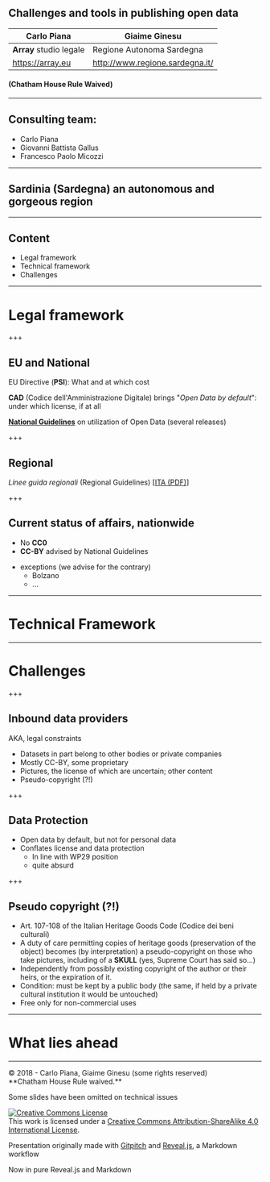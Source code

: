 ## Challenges and tools in publishing open data
  <!-- .slide: data-background-image="markdown/assets/projects.png" data-background-size="600px" data-background-color=" " data-background-position="top 20px center" -->

Carlo Piana   |  Giaime Ginesu
--|--
**Array** studio legale  |  Regione Autonoma Sardegna
  https://array.eu   |  http://www.regione.sardegna.it/

#### (Chatham House Rule Waived)

---
  <!-- .slide: data-background-image="markdown/assets/projects.png" data-background-size="600px" data-background-color=" " data-background-position="top 20px center" data-background-max-width="200px" -->

## Consulting team:

* Carlo Piana
* Giovanni Battista Gallus
* Francesco Paolo Micozzi

---
  <!-- .slide: data-background-image="markdown/assets/projects.png" data-background-size="600px" data-background-color=" " data-background-position="top 20px center" -->


## Sardinia (Sardegna) an autonomous and gorgeous region

---

## Content

<ul>
<li class="fragment">Legal framework </li>
<li class="fragment">Technical framework </li>
<li class="fragment">Challenges </li>
</ul>

---

# Legal framework

+++

## EU and National

EU Directive (**PSI**): What and at which cost

**CAD** (Codice dell'Amministrazione Digitale) brings "_Open Data by default_": under which license, if at all

[**National Guidelines**](http://lg-patrimonio-pubblico.readthedocs.io/it/latest/index.html) on utilization of Open Data (several releases)

+++

## Regional

_Linee guida regionali_ (Regional Guidelines) [[ITA (PDF)][1c94ddee]]

  [1c94ddee]: http://opendata.regione.sardegna.it/informazioni "Introductory page with link to PDF"

+++

## Current status of affairs, nationwide

* No **CC0**
* **CC-BY** advised by National Guidelines
- exceptions (we advise for the contrary)
    - Bolzano
    - ...

---

# Technical Framework

---

# Challenges

+++

## Inbound data providers

AKA, legal constraints
* Datasets in part belong to other bodies or private companies
* Mostly CC-BY, some proprietary
* Pictures, the license of which are uncertain; other content
* Pseudo-copyright (?!)



+++

## Data Protection

- Open data by default, but not for personal data
- Conflates  license and data protection
    - In line with WP29 position
    - quite absurd

+++

## Pseudo copyright (?!)

- Art. 107-108 of the Italian Heritage Goods Code (Codice dei beni culturali)
- A duty of care permitting copies of heritage goods (preservation of the object) becomes (by interpretation) a pseudo-copyright on those who take pictures, including of a <span class="fragment"> **SKULL** (yes, Supreme Court has said so...)</span>
- Independently from possibly existing copyright of the author or their heirs, or the expiration of it.
- Condition: must be kept by a public body (the same, if held by a private cultural institution it would be untouched)
- Free only for non-commercial uses

---

# What lies ahead

---

<div class="bottom">
<p>© 2018 - Carlo Piana, Giaime Ginesu (some rights reserved) <br/> **Chatham House Rule waived.**</p>

<p>Some slides have been omitted on technical issues</p>

<a rel="license" href="http://creativecommons.org/licenses/by-sa/4.0/"><img alt="Creative Commons License" style="border-width:0" src="https://i.creativecommons.org/l/by-sa/4.0/88x31.png" /></a><br />This work is licensed under a <a rel="license" href="http://creativecommons.org/licenses/by-sa/4.0/">Creative Commons Attribution-ShareAlike 4.0 International License</a>.  


Presentation originally made with [Gitpitch](https://gitpitch.com/) and [Reveal.js][81aa3153], a Markdown workflow

<p>Now in pure Reveal.js and Markdown</p>

</div>

  [81aa3153]: https://revealjs.com/ "Reveal"
